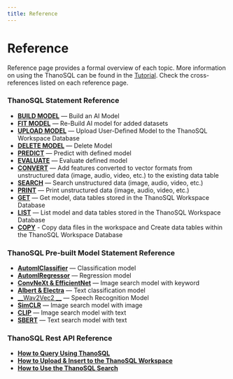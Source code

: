 ```yaml
---
title: Reference
---
```


# __Reference__

Reference page provides a formal overview of each topic. More information on using the ThanoSQL can be found in the [Tutorial](/en/tutorials/algorithm_list/). Check the cross-references listed on each reference page.

### __ThanoSQL Statement Reference__

- [__BUILD MODEL__](/en/how-to_guides/ThanoSQL_query/BUILD_MODEL_SYNTAX/) — Build an AI Model
- [__FIT MODEL__](/en/how-to_guides/ThanoSQL_query/FIT_MODEL_SYNTAX/) —  Re-Build AI model for added datasets
- [__UPLOAD MODEL__](/en/how-to_guides/ThanoSQL_query/UPLOAD_SYNTAX/) — Upload User-Defined Model to the ThanoSQL Workspace Database
- [__DELETE MODEL__](/en/how-to_guides/ThanoSQL_query/DELETE_MODEL_SYNTAX/) —  Delete Model
- [__PREDICT__](/en/how-to_guides/ThanoSQL_query/PREDICT_MODEL_SYNTAX/) — Predict with defined model
- [__EVALUATE__](/en/how-to_guides/ThanoSQL_query/EVALUATE_MODEL_SYNTAX/) — Evaluate defined model
- [__CONVERT__](/en/how-to_guides/ThanoSQL_query/CONVERT_USING_SYNTAX/) — Add features converted to vector formats from unstructured data (image, audio, video, etc.) to the existing data table
- [__SEARCH__](/en/how-to_guides/ThanoSQL_query/SEARCH_SYNTAX/) — Search unstructured data (image, audio, video, etc.) 
- [__PRINT__](/en/how-to_guides/ThanoSQL_query/PRINT_SYNTAX/) — Print unstructured data (image, audio, video, etc.)
- [__GET__](/en/how-to_guides/ThanoSQL_query/GET_SYNTAX/) —  Get model, data tables stored in the ThanoSQL Workspace Database
- [__LIST__](/en/how-to_guides/ThanoSQL_query/LIST_SYNTAX/) — List model and data tables stored in the ThanoSQL Workspace Database
- [__COPY__](/en/how-to_guides/ThanoSQL_query/COPY_SYNTAX/) - Copy data files in the workspace and Create data tables within the ThanoSQL Workspace Database

### __ThanoSQL Pre-built Model Statement Reference__

- [__AutomlClassifier__](/en/how-to_guides/ThanoSQL_model/AutomlClassifier/) — Classification model
- [__AutomlRegressor__](/en/how-to_guides/ThanoSQL_model/AutomlRegressor/) — Regression model
- [__ConvNeXt & EfficientNet__](/en/how-to_guides/ThanoSQL_model/ConvNeXt_EfficientNet/) — Image search model with keyword
- [__Albert & Electra__](/en/how-to_guides/ThanoSQL_model/Albert_Electra/) — Text classification model
- [__Wav2Vec2 __](/en/how-to_guides/ThanoSQL_model/wav2vec2/) — Speech Recognition Model
- [__SimCLR__](/en/how-to_guides/ThanoSQL_model/SimCLR/) —  Image search model with image
- [__CLIP__](/en/how-to_guides/ThanoSQL_model/CLIP/) — Image search model with text
- [__SBERT__](/en/how-to_guides/ThanoSQL_model/SBERT/) — Text search model with text

### __ThanoSQL Rest API Reference__

- [__How to Query Using ThanoSQL__](/en/how-to_guides/ThanoSQL_connecting/rest_api_thanosql_query/)
- [__How to Upload & Insert to the ThanoSQL Workspace__](/en/how-to_guides/ThanoSQL_connecting/rest_api_thanosql_insert/)
- [__How to Use the ThanoSQL Search__](/en/how-to_guides/ThanoSQL_connecting/rest_api_thanosql_search/)
